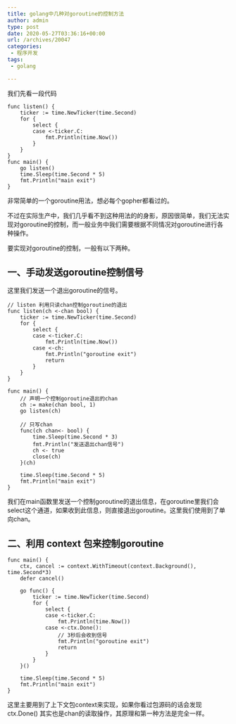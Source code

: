 ```yaml
---
title: golang中几种对goroutine的控制方法
author: admin
type: post
date: 2020-05-27T03:36:16+00:00
url: /archives/20047
categories:
 - 程序开发
tags:
 - golang

---
```

我们先看一段代码

```
func listen() {
	ticker := time.NewTicker(time.Second)
	for {
		select {
		case <-ticker.C:
			fmt.Println(time.Now())
		}
	}
}
func main() {
	go listen()
	time.Sleep(time.Second * 5)
	fmt.Println("main exit")
}
```

非常简单的一个goroutine用法，想必每个gopher都看过的。

不过在实际生产中，我们几乎看不到这种用法的的身影，原因很简单，我们无法实现对goroutine的控制，而一般业务中我们需要根据不同情况对goroutine进行各种操作。

要实现对goroutine的控制，一般有以下两种。

## 一、手动发送goroutine控制信号 

这里我们发送一个退出goroutine的信号。

```
// listen 利用只读chan控制goroutine的退出
func listen(ch <-chan bool) {
	ticker := time.NewTicker(time.Second)
	for {
		select {
		case <-ticker.C:
			fmt.Println(time.Now())
		case <-ch:
			fmt.Println("goroutine exit")
			return
		}
	}
}

func main() {
	// 声明一个控制goroutine退出的chan
	ch := make(chan bool, 1)
	go listen(ch)

	// 只写chan
	func(ch chan<- bool) {
		time.Sleep(time.Second * 3)
		fmt.Println("发送退出chan信号")
		ch <- true
		close(ch)
	}(ch)

	time.Sleep(time.Second * 5)
	fmt.Println("main exit")
}
```

我们在main函数里发送一个控制goroutine的退出信息，在goroutine里我们会select这个通道，如果收到此信息，则直接退出goroutine。这里我们使用到了单向chan。

## 二、利用 context 包来控制goroutine 

```
func main() {
	ctx, cancel := context.WithTimeout(context.Background(), time.Second*3)
	defer cancel()

	go func() {
		ticker := time.NewTicker(time.Second)
		for {
			select {
			case <-ticker.C:
				fmt.Println(time.Now())
			case <-ctx.Done():
				// 3秒后会收到信号
				fmt.Println("goroutine exit")
				return
			}
		}
	}()

	time.Sleep(time.Second * 5)
	fmt.Println("main exit")
}
```

这里主要用到了上下文包context来实现，如果你看过包源码的话会发现 ctx.Done() 其实也是chan的读取操作，其原理和第一种方法是完全一样。